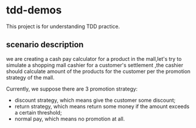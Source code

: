# tdd-demos

This project is for understanding TDD practice.

## scenario description


we are creating a cash pay calculator for a product in the mall,let's try to simulate a shopping mall cashier for a customer's settlement ,the cashier should calculate amount of the products for the customer per the promotion strategy of the mall.

Currently, we suppose there are 3 promotion strategy:

- discount strategy, which means give the customer some discount;
- return strategy, which means return some money if the amount exceeds a certain threshold;
- normal pay, which means no promotion at all.




